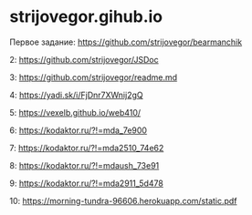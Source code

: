 # strijovegor.gihub.io
Первое задание:
https://github.com/strijovegor/bearmanchik

2:
https://github.com/strijovegor/JSDoc

3:
https://github.com/strijovegor/readme.md

4:
https://yadi.sk/i/FjDnr7XWnij2gQ

5:
https://vexelb.github.io/web410/

6:
https://kodaktor.ru/?!=mda_7e900

7:
https://kodaktor.ru/?!=mda2510_74e62

8:
https://kodaktor.ru/?!=mdaush_73e91

9:
https://kodaktor.ru/?!=mda2911_5d478

10:
https://morning-tundra-96606.herokuapp.com/static.pdf
